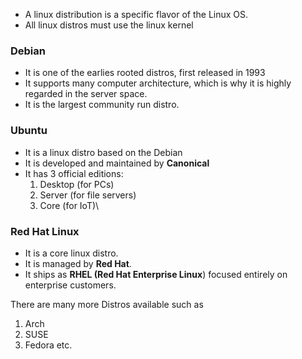 - A linux distribution is a specific flavor of the Linux OS.
- All linux distros must use the linux kernel 

### Debian
- It is one of the earlies rooted distros, first released in 1993
- It  supports many computer architecture, which is why it is highly regarded in the server space.
- It is the largest community run distro.


### Ubuntu
- It is a linux distro based on the Debian
- It is developed and maintained by **Canonical**
- It has 3 official editions:
	1. Desktop (for PCs)
	2. Server (for file servers)
	3. Core (for IoT)\

### Red Hat Linux
- It is a core linux distro.
- It is managed by **Red Hat**.
- It ships as **RHEL (Red Hat Enterprise Linux**) focused entirely on enterprise customers.


There are many more Distros available such as
1. Arch
2. SUSE
3. Fedora etc.